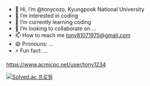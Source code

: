 - 👋 Hi, I’m @tonycozo, Kyungpook National University
- 👀 I’m interested in coding
- 🌱 I’m currently learning coding
- 💞️ I’m looking to collaborate on ...
- 📫 How to reach me
  tony81071975@gmail.com
- 😄 Pronouns: ...
- ⚡ Fun fact: ...


https://www.acmicpc.net/user/tony1234

[![Solved.ac
프로필](http://mazassumnida.wtf/api/generate_badge?boj={tonycozo})](https://solved.ac/{tonycozo})

<!---
tonycozo/tonycozo is a ✨ special ✨ repository because its `README.md` (this file) appears on your GitHub profile.
You can click the Preview link to take a look at your changes.
--->
